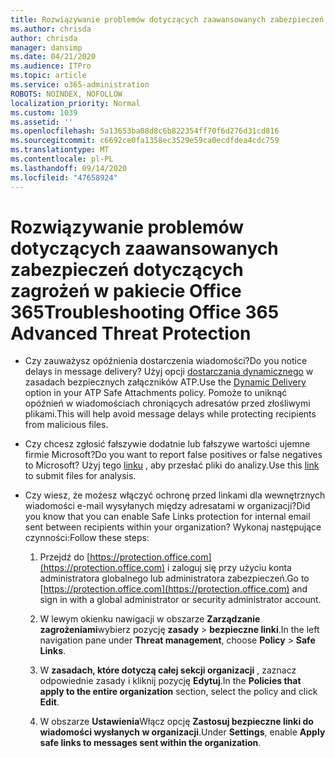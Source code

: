 ```yaml
---
title: Rozwiązywanie problemów dotyczących zaawansowanych zabezpieczeń dotyczących zagrożeń w pakiecie Office 365
ms.author: chrisda
author: chrisda
manager: dansimp
ms.date: 04/21/2020
ms.audience: ITPro
ms.topic: article
ms.service: o365-administration
ROBOTS: NOINDEX, NOFOLLOW
localization_priority: Normal
ms.custom: 1039
ms.assetid: ''
ms.openlocfilehash: 5a13653ba08d8c6b822354ff70f6d276d31cd816
ms.sourcegitcommit: c6692ce0fa1358ec3529e59ca0ecdfdea4cdc759
ms.translationtype: MT
ms.contentlocale: pl-PL
ms.lasthandoff: 09/14/2020
ms.locfileid: "47658924"
---
```

# <a name="troubleshooting-office-365-advanced-threat-protection"></a><span data-ttu-id="b91c5-102">Rozwiązywanie problemów dotyczących zaawansowanych zabezpieczeń dotyczących zagrożeń w pakiecie Office 365</span><span class="sxs-lookup"><span data-stu-id="b91c5-102">Troubleshooting Office 365 Advanced Threat Protection</span></span>

- <span data-ttu-id="b91c5-103">Czy zauważysz opóźnienia dostarczenia wiadomości?</span><span class="sxs-lookup"><span data-stu-id="b91c5-103">Do you notice delays in message delivery?</span></span> <span data-ttu-id="b91c5-104">Użyj opcji [dostarczania dynamicznego](https://docs.microsoft.com/microsoft-365/security/office-365-security/dynamic-delivery-and-previewing) w zasadach bezpiecznych załączników ATP.</span><span class="sxs-lookup"><span data-stu-id="b91c5-104">Use the [Dynamic Delivery](https://docs.microsoft.com/microsoft-365/security/office-365-security/dynamic-delivery-and-previewing) option in your ATP Safe Attachments policy.</span></span> <span data-ttu-id="b91c5-105">Pomoże to uniknąć opóźnień w wiadomościach chroniących adresatów przed złośliwymi plikami.</span><span class="sxs-lookup"><span data-stu-id="b91c5-105">This will help avoid message delays while protecting recipients from malicious files.</span></span>

- <span data-ttu-id="b91c5-106">Czy chcesz zgłosić fałszywie dodatnie lub fałszywe wartości ujemne firmie Microsoft?</span><span class="sxs-lookup"><span data-stu-id="b91c5-106">Do you want to report false positives or false negatives to Microsoft?</span></span> <span data-ttu-id="b91c5-107">Użyj tego [linku](https://www.microsoft.com/wdsi/filesubmission/) , aby przesłać pliki do analizy.</span><span class="sxs-lookup"><span data-stu-id="b91c5-107">Use this [link](https://www.microsoft.com/wdsi/filesubmission/) to submit files for analysis.</span></span>

- <span data-ttu-id="b91c5-108">Czy wiesz, że możesz włączyć ochronę przed linkami dla wewnętrznych wiadomości e-mail wysyłanych między adresatami w organizacji?</span><span class="sxs-lookup"><span data-stu-id="b91c5-108">Did you know that you can enable Safe Links protection for internal email sent between recipients within your organization?</span></span> <span data-ttu-id="b91c5-109">Wykonaj następujące czynności:</span><span class="sxs-lookup"><span data-stu-id="b91c5-109">Follow these steps:</span></span>

  1. <span data-ttu-id="b91c5-110">Przejdź do [https://protection.office.com](https://protection.office.com) i zaloguj się przy użyciu konta administratora globalnego lub administratora zabezpieczeń.</span><span class="sxs-lookup"><span data-stu-id="b91c5-110">Go to [https://protection.office.com](https://protection.office.com) and sign in with a global administrator or security administrator account.</span></span>

  2. <span data-ttu-id="b91c5-111">W lewym okienku nawigacji w obszarze **Zarządzanie zagrożeniami**wybierz pozycję **zasady** \> **bezpieczne linki**.</span><span class="sxs-lookup"><span data-stu-id="b91c5-111">In the left navigation pane under **Threat management**, choose **Policy** \> **Safe Links**.</span></span>

  3. <span data-ttu-id="b91c5-112">W **zasadach, które dotyczą całej sekcji organizacji** , zaznacz odpowiednie zasady i kliknij pozycję **Edytuj**.</span><span class="sxs-lookup"><span data-stu-id="b91c5-112">In the **Policies that apply to the entire organization** section, select the policy and click **Edit**.</span></span>

  4. <span data-ttu-id="b91c5-113">W obszarze **Ustawienia**Włącz opcję **Zastosuj bezpieczne linki do wiadomości wysłanych w organizacji**.</span><span class="sxs-lookup"><span data-stu-id="b91c5-113">Under **Settings**, enable **Apply safe links to messages sent within the organization**.</span></span>

